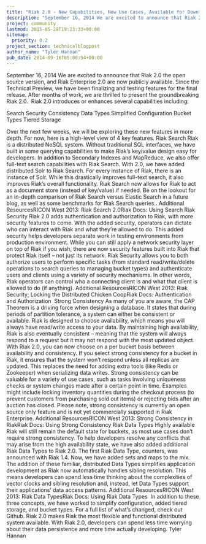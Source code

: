 ```yaml
---
title: "Riak 2.0 - New Capabilities, New Use Cases, Available for Download"
description: "September 16, 2014 We are excited to announce that Riak 2.0 the open source version, and Riak Enterprise 2.0 are now publicly available. Since the Technical Preview, we have been finalizing and testing features for the final release. After months of work, we are thrilled to present the groundbreakin"
project: community
lastmod: 2015-05-28T19:23:33+00:00
sitemap:
  priority: 0.2
project_section: technicalblogpost
author_name: "Tyler Hannan"
pub_date: 2014-09-16T05:00:54+00:00
---
```

September 16, 2014
We are excited to announce that Riak 2.0 the open source version, and Riak Enterprise 2.0 are now publicly available. Since the Technical Preview, we have been finalizing and testing features for the final release. After months of work, we are thrilled to present the groundbreaking Riak 2.0. 
Riak 2.0 introduces or enhances several capabilities including:

Search
Security
Consistency
Data Types
Simplified Configuration
Bucket Types
Tiered Storage

Over the next few weeks, we will be exploring these new features in more depth. For now, here is a high-level view of 4 key features.
Riak Search
Riak is a distributed NoSQL system. Without traditional SQL interfaces, we have built in some querying capabilities to make Riak’s key/value design easy for developers. In addition to Secondary Indexes and MapReduce, we also offer full-text search capabilities with Riak Search.
With 2.0, we have added distributed Solr to Riak Search. For every instance of Riak, there is an instance of Solr. While this drastically improves full-text search, it also improves Riak’s overall functionality. Riak Search now allows for Riak to act as a document store (instead of key/value) if needed.
Be on the lookout for an in-depth comparison of Riak Search versus Elastic Search in a future blog, as well as some benchmarks for Riak Search queries..
Additional ResourcesRICON West 2013: Riak Search 2.0Riak Docs: Using Search
Riak Security
Riak 2.0 adds authentication and authorization to Riak, with more security features to come. With the added security, operators can dictate who can interact with Riak and what they’re allowed to do. This added security helps developers separate work in testing environments from production environment.
While you can still apply a network security layer on top of Riak if you wish, there are now security features built into Riak that protect Riak itself – not just its network. Riak Security allows you to both authorize users to perform specific tasks (from standard read/write/delete operations to search queries to managing bucket types) and authenticate users and clients using a variety of security mechanisms. In other words, Riak operators can control who a connecting client is and what that client is allowed to do (if anything).
Additional ResourcesRICON West 2013: Riak Security; Locking the Distributed Chicken CoopRiak Docs: Authentication and Authorization 
Strong Consistency
As many of you are aware, the CAP Theorem is a driving force when designing a database. It states that during periods of partition tolerance, a system can either be consistent or available. Riak is designed to choose availability, which means you will always have read/write access to your data. By maintaining high availability, Riak is also eventually consistent – meaning that the system will always respond to a request but it may not respond with the most updated object.
With Riak 2.0, you can now choose on a per bucket basis between availability and consistency. If you select strong consistency for a bucket in Riak, it ensures that the system won’t respond unless all replicas are updated. This replaces the need for adding extra tools (like Redis or Zookeeper) when serializing data writes.
Strong consistency can be valuable for a variety of use cases, such as tasks involving uniqueness checks or system changes made after a certain point in time. Examples might include locking inventory quantities during the checkout process (to prevent customers from purchasing sold out items) or rejecting bids after an auction has closed.
Please note, strong consistency is currently an open source only feature and is not yet commercially supported in Riak Enterprise.
Additional ResourcesRICON West 2013: Strong Consistency in RiakRiak Docs: Using Strong Consistency
Riak Data Types
Highly available Riak will still remain the default state for buckets, as most use cases don’t require strong consistency. To help developers resolve any conflicts that may arise from the high availability state, we have also added additional Riak Data Types to Riak 2.0.
The first Riak Data Type, counters, was announced with Riak 1.4. Now, we have added sets and maps to the mix. The addition of these familiar, distributed Data Types simplifies application development as Riak now automatically handles sibling resolution. This means developers can spend less time thinking about the complexities of vector clocks and sibling resolution and, instead, let Data Types support their applications’ data access patterns.
Additional ResourcesRICON West 2013: Riak Data TypesRiak Docs: Using Riak Data Types 
In addition to these three concepts, we have worked to simplify configuration, added tiered storage, and bucket types. For a full list of what’s changed, check out Github.
Riak 2.0 makes Riak the most flexible and functional distributed system available. With Riak 2.0, developers can spend less time worrying about their data persistence and more time actually developing.
Tyler Hannan
